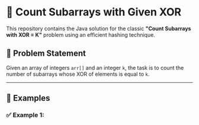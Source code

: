 # 🚀 Count Subarrays with Given XOR

This repository contains the Java solution for the classic **"Count Subarrays with XOR = K"** problem using an efficient hashing technique.

## 🧠 Problem Statement

Given an array of integers `arr[]` and an integer `k`, the task is to count the number of subarrays whose XOR of elements is equal to `k`.

---

## 🧾 Examples

### ✅ Example 1:
